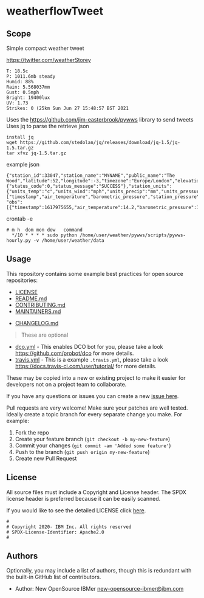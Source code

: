 <!-- This should be the location of the title of the repository, normally the short name -->
# weatherflowTweet

<!-- Build Status, is a great thing to have at the top of your repository, it shows that you take your CI/CD as first class citizens -->
<!-- [![Build Status](https://travis-ci.org/jjasghar/ibm-cloud-cli.svg?branch=master)](https://travis-ci.org/jjasghar/ibm-cloud-cli) -->

<!-- Not always needed, but a scope helps the user understand in a short sentance like below, why this repo exists -->
## Scope

Simple compact weather tweet 

https://twitter.com/weatherStorey

```
T: 18.5c
P: 1011.6mb steady
Humid: 88%
Rain: 5.568037mm
Gust: 0.5mph
Bright: 19400lux
UV: 1.73
Strikes: 0 (25km Sun Jun 27 15:48:57 BST 2021
```

Uses the https://github.com/jim-easterbrook/pywws library to send tweets
Uses jq to parse the retrieve json
```
install jq 
wget https://github.com/stedolan/jq/releases/download/jq-1.5/jq-1.5.tar.gz
tar xfvz jq-1.5.tar.gz
```

example json
```
{"station_id":33047,"station_name":"MYNAME","public_name":"The Wood","latitude":52,"longitude":-3,"timezone":"Europe/London","elevation":24.7111644744873,"is_public":true,"status":{"status_code":0,"status_message":"SUCCESS"},"station_units":{"units_temp":"c","units_wind":"mph","units_precip":"mm","units_pressure":"mb","units_distance":"mi","units_direction":"cardinal","units_other":"imperial"},"outdoor_keys":["timestamp","air_temperature","barometric_pressure","station_pressure","pressure_trend","sea_level_pressure","relative_humidity","precip","precip_accum_last_1hr","precip_accum_local_day","precip_accum_local_yesterday","precip_minutes_local_day","precip_minutes_local_yesterday","wind_avg","wind_direction","wind_gust","wind_lull","solar_radiation","uv","brightness","lightning_strike_last_epoch","lightning_strike_last_distance","lightning_strike_count","lightning_strike_count_last_1hr","lightning_strike_count_last_3hr","feels_like","heat_index","wind_chill","dew_point","wet_bulb_temperature","delta_t","air_density"],
"obs":[{"timestamp":1617975655,"air_temperature":14.2,"barometric_pressure":1013.3,"station_pressure":1013.3,"sea_level_pressure":1016.5,"relative_humidity":46,"precip":0.0,"precip_accum_last_1hr":0.0,"precip_accum_local_day":0.0,"precip_accum_local_yesterday":0.0,"precip_minutes_local_day":0,"precip_minutes_local_yesterday":0,"wind_avg":1.0,"wind_direction":359,"wind_gust":1.7,"wind_lull":0.0,"solar_radiation":714,"uv":3.01,"brightness":85720,"lightning_strike_last_epoch":1615598133,"lightning_strike_last_distance":41,"lightning_strike_count":0,"lightning_strike_count_last_1hr":0,"lightning_strike_count_last_3hr":0,"feels_like":14.2,"heat_index":14.2,"wind_chill":14.2,"dew_point":2.7,"wet_bulb_temperature":8.6,"delta_t":5.6,"air_density":1.22845,"pressure_trend":"falling"}]}
```

<!-- A more detailed Usage or detailed explaination of the repository here -->


crontab -e
```
# m h  dom mon dow   command
  */10 * * * * sudo python /home/user/weather/pywws/scripts/pywws-hourly.py -v /home/user/weather/data
  ```


## Usage

This repository contains some example best practices for open source repositories:

* [LICENSE](LICENSE)
* [README.md](README.md)
* [CONTRIBUTING.md](CONTRIBUTING.md)
* [MAINTAINERS.md](MAINTAINERS.md)
<!-- A Changelog allows you to track major changes and things that happen, https://github.com/github-changelog-generator/github-changelog-generator can help automate the process -->
* [CHANGELOG.md](CHANGELOG.md)

> These are optional

<!-- The following are OPTIONAL, but strongly suggested to have in your repository. -->
* [dco.yml](.github/dco.yml) - This enables DCO bot for you, please take a look https://github.com/probot/dco for more details.
* [travis.yml](.travis.yml) - This is a example `.travis.yml`, please take a look https://docs.travis-ci.com/user/tutorial/ for more details.

These may be copied into a new or existing project to make it easier for developers not on a project team to collaborate.

<!-- Questions can be useful but optional, this gives you a place to say, "This is how to contact this project maintainers or create PRs -->
If you have any questions or issues you can create a new [issue here][issues].

Pull requests are very welcome! Make sure your patches are well tested.
Ideally create a topic branch for every separate change you make. For
example:

1. Fork the repo
2. Create your feature branch (`git checkout -b my-new-feature`)
3. Commit your changes (`git commit -am 'Added some feature'`)
4. Push to the branch (`git push origin my-new-feature`)
5. Create new Pull Request

## License

All source files must include a Copyright and License header. The SPDX license header is 
preferred because it can be easily scanned.

If you would like to see the detailed LICENSE click [here](LICENSE).

```text
#
# Copyright 2020- IBM Inc. All rights reserved
# SPDX-License-Identifier: Apache2.0
#
```
## Authors

Optionally, you may include a list of authors, though this is redundant with the built-in
GitHub list of contributors.

- Author: New OpenSource IBMer <new-opensource-ibmer@ibm.com>

[issues]: https://github.com/IBM/repo-template/issues/new
